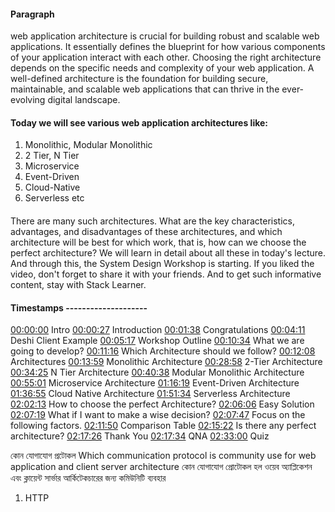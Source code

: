 #### Paragraph
web application architecture is crucial for building robust and scalable web applications. It essentially defines the blueprint for how various components of your application interact with each other. Choosing the right architecture depends on the specific needs and complexity of your web application. A well-defined architecture is the foundation for building secure, maintainable, and scalable web applications that can thrive in the ever-evolving digital landscape. 

#### Today we will see various web application architectures like: 

1) Monolithic, Modular Monolithic 
2) 2 Tier, N Tier 
3) Microservice 
4) Event-Driven 
5) Cloud-Native 
6) Serverless etc 

####
There are many such architectures. What are the key characteristics, advantages, and disadvantages of these architectures, and which architecture will be best for which work, that is, how can we choose the perfect architecture? We will learn in detail about all these in today's lecture. And through this, the System Design Workshop is starting. If you liked the video, don't forget to share it with your friends. And to get such informative content, stay with Stack Learner. 


#### Timestamps -------------------- 

[00:00:00](https://www.youtube.com/watch?v=Z3HgBkyU-Ts&t=0s) Intro 
[00:00:27](https://www.youtube.com/watch?v=Z3HgBkyU-Ts&t=27s) Introduction 
[00:01:38](https://www.youtube.com/watch?v=Z3HgBkyU-Ts&t=98s) Congratulations
[00:04:11](https://www.youtube.com/watch?v=Z3HgBkyU-Ts&t=251s) Deshi Client Example
[00:05:17](https://www.youtube.com/watch?v=Z3HgBkyU-Ts&t=317s) Workshop Outline
[00:10:34](https://www.youtube.com/watch?v=Z3HgBkyU-Ts&t=634s) What we are going to develop? 
[00:11:16](https://www.youtube.com/watch?v=Z3HgBkyU-Ts&t=676s) Which Architecture should we follow? 
[00:12:08](https://www.youtube.com/watch?v=Z3HgBkyU-Ts&t=728s) Architectures
[00:13:59](https://www.youtube.com/watch?v=Z3HgBkyU-Ts&t=839s) Monolithic Architecture
[00:28:58](https://www.youtube.com/watch?v=Z3HgBkyU-Ts&t=1738s) 2-Tier Architecture 
[00:34:25](https://www.youtube.com/watch?v=Z3HgBkyU-Ts&t=2065s) N Tier Architecture
[00:40:38](https://www.youtube.com/watch?v=Z3HgBkyU-Ts&t=2438s) Modular Monolithic Architecture
[00:55:01](https://www.youtube.com/watch?v=Z3HgBkyU-Ts&t=3301s) Microservice Architecture
[01:16:19](https://www.youtube.com/watch?v=Z3HgBkyU-Ts&t=4579s) Event-Driven Architecture
[01:36:55](https://www.youtube.com/watch?v=Z3HgBkyU-Ts&t=5815s) Cloud Native Architecture
[01:51:34](https://www.youtube.com/watch?v=Z3HgBkyU-Ts&t=6694s) Serverless Architecture
[02:02:13](https://www.youtube.com/watch?v=Z3HgBkyU-Ts&t=7333s) How to choose the perfect Architecture?
[02:06:06](https://www.youtube.com/watch?v=Z3HgBkyU-Ts&t=7566s) Easy Solution 
[02:07:19](https://www.youtube.com/watch?v=Z3HgBkyU-Ts&t=7639s) What if I want to make a wise decision? [02:07:47](https://www.youtube.com/watch?v=Z3HgBkyU-Ts&t=7667s) Focus on the following factors.
[02:11:50](https://www.youtube.com/watch?v=Z3HgBkyU-Ts&t=7910s) Comparison Table
[02:15:22](https://www.youtube.com/watch?v=Z3HgBkyU-Ts&t=8122s) Is there any perfect architecture? [02:17:26](https://www.youtube.com/watch?v=Z3HgBkyU-Ts&t=8246s) Thank You 
[02:17:34](https://www.youtube.com/watch?v=Z3HgBkyU-Ts&t=8254s) QNA
[02:33:00](https://www.youtube.com/watch?v=Z3HgBkyU-Ts&t=9180s) Quiz

কোন যোগাযোগ প্রটোকল
Which communication protocol is community use for web application and client server architecture
কোন যোগাযোগ প্রোটোকল হল ওয়েব অ্যাপ্লিকেশন এবং ক্লায়েন্ট সার্ভার আর্কিটেকচারের জন্য কমিউনিটি ব্যবহার

1. HTTP 
